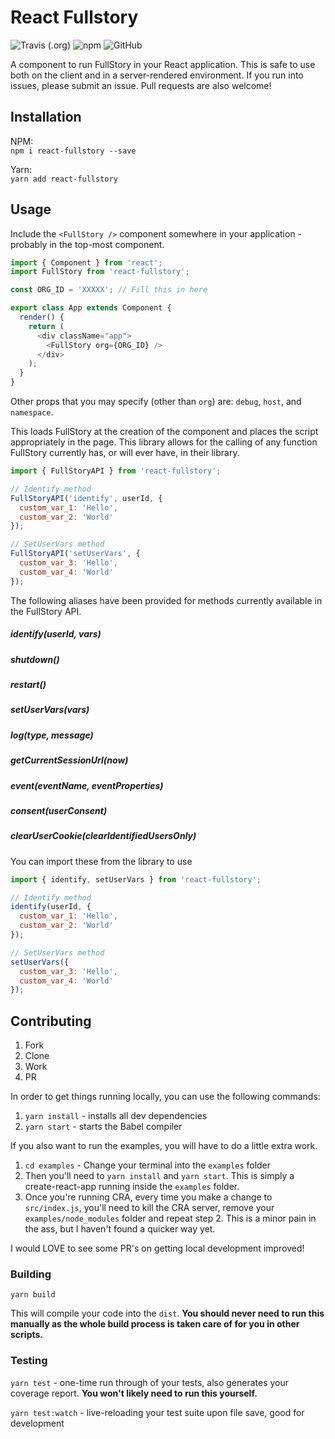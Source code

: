 # React Fullstory

![Travis (.org)](https://img.shields.io/travis/cereallarceny/react-fullstory.svg?color=green)
![npm](https://img.shields.io/npm/v/react-fullstory.svg?color=green)
![GitHub](https://img.shields.io/github/license/cereallarceny/react-fullstory.svg?color=green)

A component to run FullStory in your React application. This is safe to use both on the client and in a server-rendered environment. If you run into issues, please submit an issue. Pull requests are also welcome!

## Installation

NPM:<br />`npm i react-fullstory --save`

Yarn:<br />`yarn add react-fullstory`

## Usage

Include the `<FullStory />` component somewhere in your application - probably in the top-most component.

```js
import { Component } from 'react';
import FullStory from 'react-fullstory';

const ORG_ID = 'XXXXX'; // Fill this in here

export class App extends Component {
  render() {
    return (
      <div className="app">
        <FullStory org={ORG_ID} />
      </div>
    );
  }
}
```

Other props that you may specify (other than `org`) are: `debug`, `host`, and `namespace`.

This loads FullStory at the creation of the component and places the script appropriately in the page. This library allows for the calling of any function FullStory currently has, or will ever have, in their library.

```js
import { FullStoryAPI } from 'react-fullstory';

// Identify method
FullStoryAPI('identify', userId, {
  custom_var_1: 'Hello',
  custom_var_2: 'World'
});

// SetUserVars method
FullStoryAPI('setUserVars', {
  custom_var_3: 'Hello',
  custom_var_4: 'World'
});
```

The following aliases have been provided for methods currently available in the FullStory API.

##### identify(userId, vars)

##### shutdown()

##### restart()

##### setUserVars(vars)

##### log(type, message)

##### getCurrentSessionUrl(now)

##### event(eventName, eventProperties)

##### consent(userConsent)

##### clearUserCookie(clearIdentifiedUsersOnly)

You can import these from the library to use

```js
import { identify, setUserVars } from 'react-fullstory';

// Identify method
identify(userId, {
  custom_var_1: 'Hello',
  custom_var_2: 'World'
});

// SetUserVars method
setUserVars({
  custom_var_3: 'Hello',
  custom_var_4: 'World'
});
```

## Contributing

1. Fork
2. Clone
3. Work
4. PR

In order to get things running locally, you can use the following commands:

1. `yarn install` - installs all dev dependencies
2. `yarn start` - starts the Babel compiler

If you also want to run the examples, you will have to do a little extra work.

1. `cd examples` - Change your terminal into the `examples` folder
2. Then you'll need to `yarn install` and `yarn start`. This is simply a create-react-app running inside the `examples` folder.
3. Once you're running CRA, every time you make a change to `src/index.js`, you'll need to kill the CRA server, remove your `examples/node_modules` folder and repeat step 2. This is a minor pain in the ass, but I haven't found a quicker way yet.

I would LOVE to see some PR's on getting local development improved!

### Building

`yarn build`

This will compile your code into the `dist`. **You should never need to run this manually as the whole build process is taken care of for you in other scripts.**

### Testing

`yarn test` - one-time run through of your tests, also generates your coverage report. **You won't likely need to run this yourself.**

`yarn test:watch` - live-reloading your test suite upon file save, good for development
